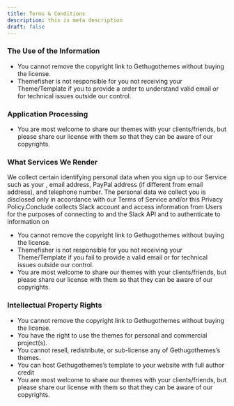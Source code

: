 ```yaml
---
title: Terms & Conditions
description: this is meta description
draft: false
---
```


### The Use of the Information
* You cannot remove the copyright link to Gethugothemes without buying the license.
* Themefisher is not responsible for you not receiving your Theme/Template if you to provide a order to understand valid email or for technical issues outside our control.


### Application Processing
* You are most welcome to share our themes with your clients/friends, but please share our license with them so that they can be aware of our copyrights.


### What Services We Render
We collect certain identifying personal data when you sign up to our Service such as your , email address, PayPal address (if different from email address), and telephone number. The personal data we collect  you is disclosed only in accordance with our Terms of Service and/or this Privacy Policy.Conclude collects Slack account and access information from Users for the purposes of connecting to and the Slack API and to authenticate to information on
* You cannot remove the copyright link to Gethugothemes without buying the license.
* Themefisher is not responsible for you not receiving your Theme/Template if you fail to provide a valid email or for technical issues outside our control.
* You are most welcome to share our themes with your clients/friends, but please share our license with them so that they can be aware of our copyrights.


### Intellectual Property Rights
* You cannot remove the copyright link to Gethugothemes without buying the license.
* You have the right to use the themes for personal and commercial project(s).
* You cannot resell, redistribute, or sub-license any of Gethugothemes’s themes.
* You can host Gethugothemes’s template to your website with full author credit
* You are most welcome to share our themes with your clients/friends, but please share our license with them so that they can be aware of our copyrights.